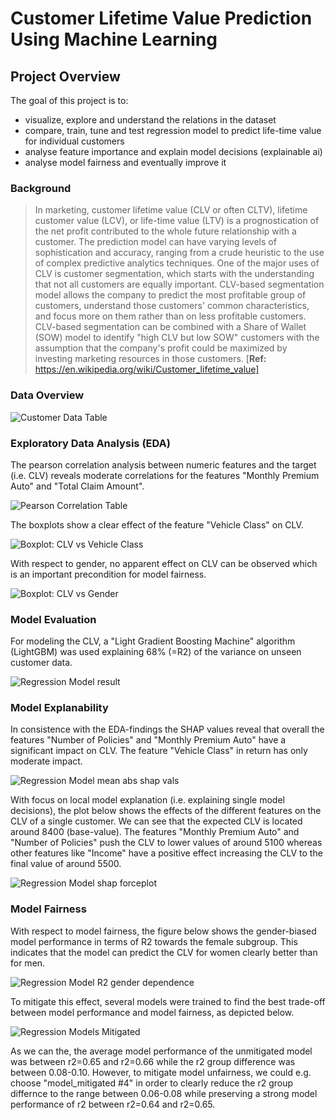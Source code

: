 # Customer Lifetime Value Prediction Using Machine Learning

## **Project Overview**
The goal of this project is to: 
- visualize, explore and understand the relations in the dataset
- compare, train, tune and test regression model to predict life-time value for individual customers
- analyse feature importance and explain model decisions (explainable ai)
- analyse model fairness and eventually improve it 


### **Background**
>In marketing, customer lifetime value (CLV or often CLTV), lifetime customer value (LCV), or life-time value (LTV) is a prognostication of the net profit contributed to the whole future relationship with a customer. The prediction model can have varying levels of sophistication and accuracy, ranging from a crude heuristic to the use of complex predictive analytics techniques. One of the major uses of CLV is customer segmentation, which starts with the understanding that not all customers are equally important. CLV-based segmentation model allows the company to predict the most profitable group of customers, understand those customers' common characteristics, and focus more on them rather than on less profitable customers. CLV-based segmentation can be combined with a Share of Wallet (SOW) model to identify "high CLV but low SOW" customers with the assumption that the company's profit could be maximized by investing marketing resources in those customers. [**Ref:** https://en.wikipedia.org/wiki/Customer_lifetime_value]


### **Data Overview**
![Customer Data Table ](./images/datatable.jpg)

### **Exploratory Data Analysis (EDA)**
The pearson correlation analysis between numeric features and the target (i.e. CLV) reveals moderate correlations for the features "Monthly Premium Auto" and "Total Claim Amount".

![Pearson Correlation Table ](./images/PearsonCorrelation.jpg)

The boxplots show a clear effect of the feature "Vehicle Class" on CLV.

![Boxplot: CLV vs Vehicle Class](./images/CLV_vehicle_class.jpg)

With respect to gender, no apparent effect on CLV can be observed which is an important precondition for model fairness.

![Boxplot: CLV vs Gender](./images/CLV_gender.jpg)

### **Model Evaluation**
For modeling the CLV, a "Light Gradient Boosting Machine" algorithm (LightGBM) was used explaining 68% (=R2) of the variance on unseen customer data.

![Regression Model result ](./images/CLV_regression_model.jpg)

### **Model Explanability**

In consistence with the EDA-findings the SHAP values reveal that overall the features "Number of Policies" and "Monthly Premium Auto" have a significant impact on CLV. The feature "Vehicle Class" in return has only moderate impact.

![Regression Model mean abs shap vals ](./images/regression_model_meanshap.jpg)

With focus on local model explanation (i.e. explaining single model decisions), the plot below shows the effects of the different features on the CLV of a single customer. We can see that the expected CLV is located around 8400 (base-value). The features "Monthly Premium Auto" and "Number of Policies" push the CLV to lower values of around 5100 whereas other features like "Income" have a positive effect increasing the CLV to the final value of around 5500.  

![Regression Model shap forceplot](./images/regression_model_shaplocal.jpg)

### **Model Fairness**
With respect to model fairness, the figure below shows the gender-biased model performance in terms of R2 towards the female subgroup. This indicates that the model can predict the CLV for women clearly better than for men. 

![Regression Model R2 gender dependence](./images/R2_gender_biased.png)

To mitigate this effect, several models were trained to find the best trade-off between model performance and model fairness, as depicted below.

![Regression Models Mitigated](./images/model_fairness.png)

As we can the, the average model performance of the unmitigated model was between r2=0.65 and r2=0.66 while the r2 group difference was between 0.08-0.10. However, to mitigate model unfairness, we could e.g. choose "model_mitigated #4" in order to clearly reduce the r2 group differnce to the range between 0.06-0.08 while preserving a strong model performance of r2 between r2=0.64 and r2=0.65.